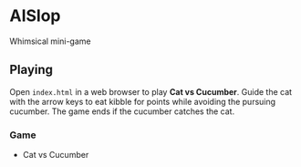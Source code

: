 # AISlop

Whimsical mini-game

## Playing

Open `index.html` in a web browser to play **Cat vs Cucumber**. Guide the cat with the arrow keys to eat kibble for points while avoiding the pursuing cucumber. The game ends if the cucumber catches the cat.

### Game

- Cat vs Cucumber
